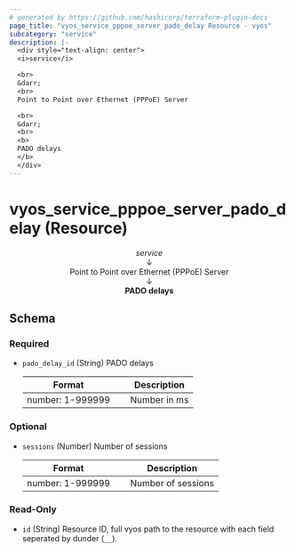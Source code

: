 ```yaml
---
# generated by https://github.com/hashicorp/terraform-plugin-docs
page_title: "vyos_service_pppoe_server_pado_delay Resource - vyos"
subcategory: "service"
description: |-
  <div style="text-align: center">
  <i>service</i>

  <br>
  &darr;
  <br>
  Point to Point over Ethernet (PPPoE) Server

  <br>
  &darr;
  <br>
  <b>
  PADO delays
  </b>
  </div>
---
```


# vyos_service_pppoe_server_pado_delay (Resource)

<div style="text-align: center">
<i>service</i>

<br>
&darr;
<br>
Point to Point over Ethernet (PPPoE) Server

<br>
&darr;
<br>
<b>
PADO delays
</b>
</div>



<!-- schema generated by tfplugindocs -->
## Schema

### Required

- `pado_delay_id` (String) PADO delays

    |  Format &emsp; | Description  |
    |----------|---------------|
    |  number: 1-999999  &emsp; |  Number in ms  |

### Optional

- `sessions` (Number) Number of sessions

    |  Format &emsp; | Description  |
    |----------|---------------|
    |  number: 1-999999  &emsp; |  Number of sessions  |

### Read-Only

- `id` (String) Resource ID, full vyos path to the resource with each field seperated by dunder (`__`).
